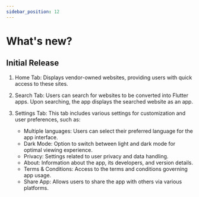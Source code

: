 ```yaml
---
sidebar_position: 12
---
```


# What's new?

## Initial Release

1. Home Tab: Displays vendor-owned websites, providing users with quick access to these sites.

2. Search Tab: Users can search for websites to be converted into Flutter apps. Upon searching, the app displays the searched website as an app.

3. Settings Tab: This tab includes various settings for customization and user preferences, such as:
   - Multiple languages: Users can select their preferred language for the app interface.
   - Dark Mode: Option to switch between light and dark mode for optimal viewing experience.
   - Privacy: Settings related to user privacy and data handling.
   - About: Information about the app, its developers, and version details.
   - Terms & Conditions: Access to the terms and conditions governing app usage.
   - Share App: Allows users to share the app with others via various platforms.
